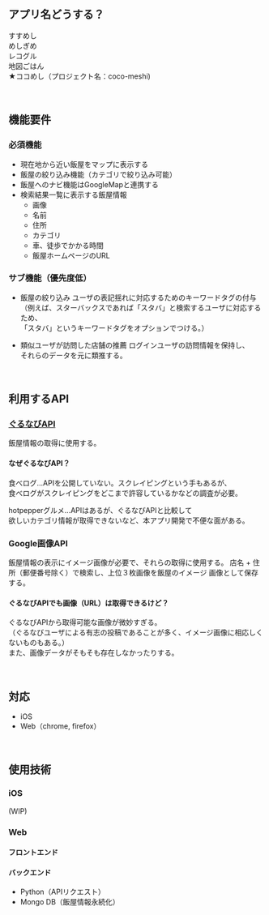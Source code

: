 ## アプリ名どうする？
すすめし  
めしぎめ  
レコグル  
地図ごはん  
★ココめし（プロジェクト名：coco-meshi)  

<br>

## 機能要件
### 必須機能
- 現在地から近い飯屋をマップに表示する
- 飯屋の絞り込み機能（カテゴリで絞り込み可能）
- 飯屋へのナビ機能はGoogleMapと連携する
- 検索結果一覧に表示する飯屋情報
    * 画像
    * 名前
    * 住所
    * カテゴリ
    * 車、徒歩でかかる時間
    * 飯屋ホームページのURL

 	 
### サブ機能（優先度低）
- 飯屋の絞り込み
ユーザの表記揺れに対応するためのキーワードタグの付与  
（例えば、スターバックスであれば「スタバ」と検索するユーザに対応するため、  
「スタバ」というキーワードタグをオプションでつける。）
 	 
- 類似ユーザが訪問した店舗の推薦
ログインユーザの訪問情報を保持し、  
それらのデータを元に類推する。

<br>

## 利用するAPI
### [ぐるなびAPI](https://api.gnavi.co.jp/api/)
飯屋情報の取得に使用する。  

#### なぜぐるなびAPI？
食べログ...APIを公開していない。スクレイピングという手もあるが、  
食べログがスクレイピングをどこまで許容しているかなどの調査が必要。

hotpepperグルメ...APIはあるが、ぐるなびAPIと比較して  
欲しいカテゴリ情報が取得できないなど、本アプリ開発で不便な面がある。

### Google画像API
飯屋情報の表示にイメージ画像が必要で、それらの取得に使用する。
店名 + 住所（郵便番号除く）で検索し、上位３枚画像を飯屋のイメージ
画像として保存する。

#### ぐるなびAPIでも画像（URL）は取得できるけど？
ぐるなびAPIから取得可能な画像が微妙すぎる。  
（ぐるなびユーザによる有志の投稿であることが多く、イメージ画像に相応しくないものもある。）  
また、画像データがそもそも存在しなかったりする。
 
<br>

## 対応

- iOS
- Web（chrome, firefox）

<br>

## 使用技術

### iOS
(WIP)

### Web

#### フロントエンド

#### バックエンド
- Python（APIリクエスト）
- Mongo DB（飯屋情報永続化）
